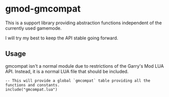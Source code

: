 # gmod-gmcompat

This is a support library providing abstraction functions independent of
the currently used gamemode.

I will try my best to keep the API stable going forward.

## Usage

gmcompat isn't a normal module due to restrictions of the Garry's Mod LUA API.
Instead, it is a normal LUA file that should be included.

```
-- This will provide a global `gmcompat` table providing all the functions and constants.
include("gmcompat.lua")
```
